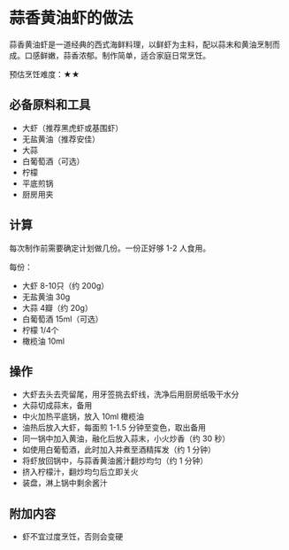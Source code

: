 # 蒜香黄油虾的做法

蒜香黄油虾是一道经典的西式海鲜料理，以鲜虾为主料，配以蒜末和黄油烹制而成。口感鲜嫩，蒜香浓郁。制作简单，适合家庭日常烹饪。

预估烹饪难度：★★

## 必备原料和工具

- 大虾（推荐黑虎虾或基围虾）
- 无盐黄油（推荐安佳）
- 大蒜
- 白葡萄酒（可选）
- 柠檬
- 平底煎锅
- 厨房用夹

## 计算

每次制作前需要确定计划做几份。一份正好够 1-2 人食用。

每份：
- 大虾 8-10只（约 200g）
- 无盐黄油 30g
- 大蒜 4瓣（约 20g）
- 白葡萄酒 15ml（可选）
- 柠檬 1/4个
- 橄榄油 10ml

## 操作

- 大虾去头去壳留尾，用牙签挑去虾线，洗净后用厨房纸吸干水分
- 大蒜切成蒜末，备用
- 中火加热平底锅，放入 10ml 橄榄油
- 油热后放入大虾，每面煎 1-1.5 分钟至变色，取出备用
- 同一锅中加入黄油，融化后放入蒜末，小火炒香（约 30 秒）
- 如使用白葡萄酒，此时加入并煮至酒精挥发（约 1 分钟）
- 将虾放回锅中，与蒜香黄油酱汁翻炒均匀（约 1 分钟）
- 挤入柠檬汁，翻炒均匀后立即关火
- 装盘，淋上锅中剩余酱汁

## 附加内容

- 虾不宜过度烹饪，否则会变硬
